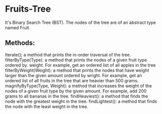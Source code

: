 # Fruits-Tree
It's Binary Search Tree (BST). The nodes of the tree are of an abstract type named Fruit.

## Methods:
Iterate();  a method that prints the in-order traversal of the tree.
filterByType(Type): a method that prints the nodes of a given fruit type ordered by. weight. For example, get an ordered list of all apples in the tree
filterByWeight(Weight): a method that prints the nodes that have weight larger than the given amount ordered by wright. For example, get an ordered list of all fruits in the tree that are heavier than 500 grams.
magnifyByType(Type, Weight): a method that increases the weight of the nodes of a given fruit type by the given amount. For example, add 200 grams to all bananas in the tree.
findHeaviest():  a method that finds the node with the greatest weight in the tree. 
findLightest():  a method that finds the node with the least weight in the tree.
